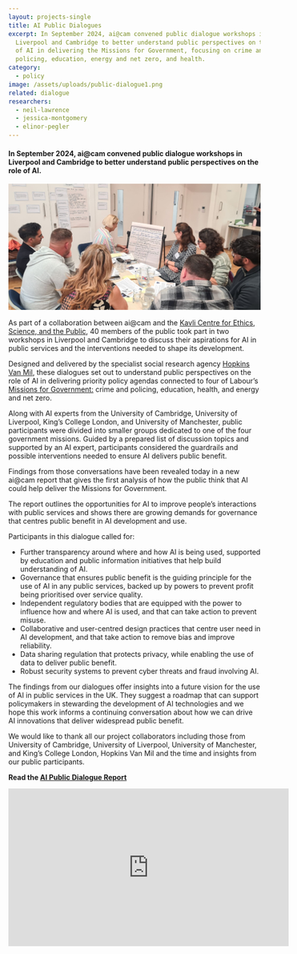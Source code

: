 ```yaml
---
layout: projects-single
title: AI Public Dialogues
excerpt: In September 2024, ai@cam convened public dialogue workshops in
  Liverpool and Cambridge to better understand public perspectives on the role
  of AI in delivering the Missions for Government, focusing on crime and
  policing, education, energy and net zero, and health.
category:
  - policy
image: /assets/uploads/public-dialogue1.png
related: dialogue
researchers:
  - neil-lawrence
  - jessica-montgomery
  - elinor-pegler
---
```

#### In September 2024, ai@cam convened public dialogue workshops in Liverpool and Cambridge to better understand public perspectives on the role of AI.

![](/assets/uploads/resized-1.jpg)

As part of a collaboration between ai@cam and the [Kavli Centre for Ethics, Science, and the Public](https://www.kcesp.ac.uk/), 40 members of the public took part in two workshops in Liverpool and Cambridge to discuss their aspirations for AI in public services and the interventions needed to shape its development. 

Designed and delivered by the specialist social research agency [Hopkins Van Mil](https://www.hopkinsvanmil.co.uk/), these dialogues set out to understand public perspectives on the role of AI in delivering priority policy agendas connected to four of Labour’s [Missions for Government:](https://labour.org.uk/change/mission-driven-government/) crime and policing, education, health, and energy and net zero.

Along with AI experts from the University of Cambridge, University of Liverpool, King’s College London, and University of Manchester, public participants were divided into smaller groups dedicated to one of the four government missions. Guided by a prepared list of discussion topics and supported by an AI expert, participants considered the guardrails and possible interventions needed to ensure AI delivers public benefit.

Findings from those conversations have been revealed today in a new ai@cam report that gives the first analysis of how the public think that AI could help deliver the Missions for Government.

The report outlines the opportunities for AI to improve people’s interactions with public services and shows there are growing demands for governance that centres public benefit in AI development and use.

Participants in this dialogue called for:

* Further transparency around where and how AI is being used, supported by education and public information initiatives that help build understanding of AI.
* Governance that ensures public benefit is the guiding principle for the use of AI in any public services, backed up by powers to prevent profit being prioritised over service quality.
* Independent regulatory bodies that are equipped with the power to influence how and where AI is used, and that can take action to prevent misuse.
* Collaborative and user-centred design practices that centre user need in AI development, and that take action to remove bias and improve reliability.
* Data sharing regulation that protects privacy, while enabling the use of data to deliver public benefit.
* Robust security systems to prevent cyber threats and fraud involving AI.

The findings from our dialogues offer insights into a future vision for the use of AI in public services in the UK. They suggest a roadmap that can support policymakers in stewarding the development of AI technologies and we hope this work informs a continuing conversation about how we can drive AI innovations that deliver widespread public benefit.

We would like to thank all our project collaborators including those from University of Cambridge, University of Liverpool, University of Manchester, and King’s College London, Hopkins Van Mil and the time and insights from our public participants.

**R﻿ead the [AI Public Dialogue Report](/assets/uploads/ai-cam-public-dialogue-report.pdf)**

<iframe width="560" height="315" src="https://www.youtube.com/embed/rzL_IW_knWI?si=AK0P0GuWto-NNTb5" title="YouTube video player" frameborder="0" allow="accelerometer; autoplay; clipboard-write; encrypted-media; gyroscope; picture-in-picture; web-share" referrerpolicy="strict-origin-when-cross-origin" allowfullscreen></iframe>
